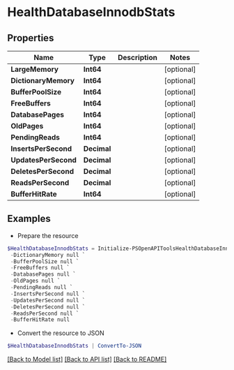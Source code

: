 # HealthDatabaseInnodbStats
## Properties

Name | Type | Description | Notes
------------ | ------------- | ------------- | -------------
**LargeMemory** | **Int64** |  | [optional] 
**DictionaryMemory** | **Int64** |  | [optional] 
**BufferPoolSize** | **Int64** |  | [optional] 
**FreeBuffers** | **Int64** |  | [optional] 
**DatabasePages** | **Int64** |  | [optional] 
**OldPages** | **Int64** |  | [optional] 
**PendingReads** | **Int64** |  | [optional] 
**InsertsPerSecond** | **Decimal** |  | [optional] 
**UpdatesPerSecond** | **Decimal** |  | [optional] 
**DeletesPerSecond** | **Decimal** |  | [optional] 
**ReadsPerSecond** | **Decimal** |  | [optional] 
**BufferHitRate** | **Int64** |  | [optional] 

## Examples

- Prepare the resource
```powershell
$HealthDatabaseInnodbStats = Initialize-PSOpenAPIToolsHealthDatabaseInnodbStats  -LargeMemory null `
 -DictionaryMemory null `
 -BufferPoolSize null `
 -FreeBuffers null `
 -DatabasePages null `
 -OldPages null `
 -PendingReads null `
 -InsertsPerSecond null `
 -UpdatesPerSecond null `
 -DeletesPerSecond null `
 -ReadsPerSecond null `
 -BufferHitRate null
```

- Convert the resource to JSON
```powershell
$HealthDatabaseInnodbStats | ConvertTo-JSON
```

[[Back to Model list]](../README.md#documentation-for-models) [[Back to API list]](../README.md#documentation-for-api-endpoints) [[Back to README]](../README.md)

